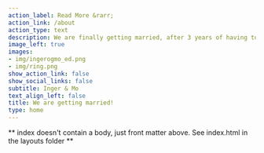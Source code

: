 ```yaml
---
action_label: Read More &rarr;
action_link: /about
action_type: text
description: We are finally getting married, after 3 years of having to postpone our special day.
image_left: true
images:
- img/ingerogmo_ed.png
- img/ring.png
show_action_link: false
show_social_links: false
subtitle: Inger & Mo
text_align_left: false
title: We are getting married!
type: home
---
```


** index doesn't contain a body, just front matter above.
See index.html in the layouts folder **
